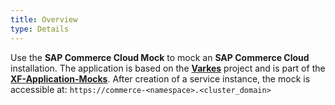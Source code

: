 ```yaml
---
title: Overview
type: Details
---
```

Use the **SAP Commerce Cloud Mock** to mock an **SAP Commerce Cloud** installation. The application is based on the [**Varkes**](https://github.com/kyma-incubator/varkes) project and is part of the [**XF-Application-Mocks**](https://github.com/SAP-samples/xf-application-mocks).
After creation of a service instance, the mock is accessible at: `https://commerce-<namespace>.<cluster_domain>`
